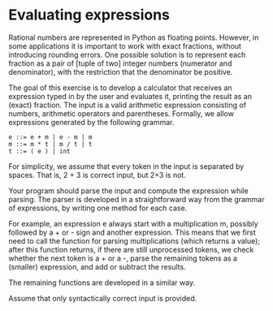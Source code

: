 # Evaluating expressions

Rational numbers are represented in Python as floating points. However, in some applications it is important to work with exact fractions, without introducing rounding errors. One possible solution is to represent each fraction as a pair of [tuple of two] integer numbers (numerator and denominator), with the restriction that the denominator be positive.

The goal of this exercise is to develop a calculator that receives an expression typed in by the user and evaluates it, printing the result as an (exact) fraction. The input is a valid arithmetic expression consisting of numbers, arithmetic operators and parentheses. Formally, we allow expressions generated by the following grammar.

```
e ::= e + m | e - m | m
m ::= m * t | m / t | t
t ::= ( e ) | int
```

For simplicity, we assume that every token in the input is separated by spaces. That is, 2 + 3 is correct input, but 2+3 is not.

Your program should parse the input and compute the expression while parsing. The parser is developed in a straightforward way from the grammar of expressions, by writing one method for each case.

For example, an expression e always start with a multiplication m, possibly followed by a + or - sign and another expression. This means that we first need to call the function for parsing multiplications (which returns a value); after this function returns, if there are still unprocessed tokens, we check whether the next token is a + or a -, parse the remaining tokens as a (smaller) expression, and add or subtract the results.

The remaining functions are developed in a similar way.

Assume that only syntactically correct input is provided.
